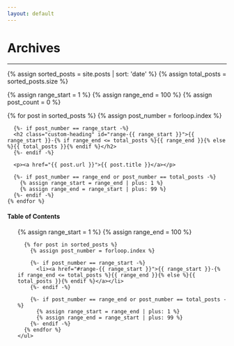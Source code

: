 ```yaml
---
layout: default
---
```


<h1>Archives</h1>
<hr>
{% assign sorted_posts = site.posts | sort: 'date' %}
{% assign total_posts = sorted_posts.size %}

{% assign range_start = 1 %}
{% assign range_end = 100 %}
{% assign post_count = 0 %}

<!-- Flex container for the archive and the table of contents -->
<div class="archives-container">

  <!-- Main Archives List on the Left -->
  <div class="archives-list">
    {% for post in sorted_posts %}
      {% assign post_number = forloop.index %}

      {%- if post_number == range_start -%}
      <h2 class="custom-heading" id="range-{{ range_start }}">{{ range_start }}-{% if range_end <= total_posts %}{{ range_end }}{% else %}{{ total_posts }}{% endif %}</h2>
      {%- endif -%}

      <p><a href="{{ post.url }}">{{ post.title }}</a></p>

      {%- if post_number == range_end or post_number == total_posts -%}
        {% assign range_start = range_end | plus: 1 %}
        {% assign range_end = range_start | plus: 99 %}
      {%- endif -%}
    {% endfor %}
  </div>

  <!-- Table of Contents on the Right -->
  <div class="toc">
    <h4>Table of Contents</h4>
    <ul>
      {% assign range_start = 1 %}
      {% assign range_end = 100 %}
      
      {% for post in sorted_posts %}
        {% assign post_number = forloop.index %}

        {%- if post_number == range_start -%}
          <li><a href="#range-{{ range_start }}">{{ range_start }}-{% if range_end <= total_posts %}{{ range_end }}{% else %}{{ total_posts }}{% endif %}</a></li>
        {%- endif -%}

        {%- if post_number == range_end or post_number == total_posts -%}
          {% assign range_start = range_end | plus: 1 %}
          {% assign range_end = range_start | plus: 99 %}
        {%- endif -%}
      {% endfor %}
    </ul>
  </div>

</div>
